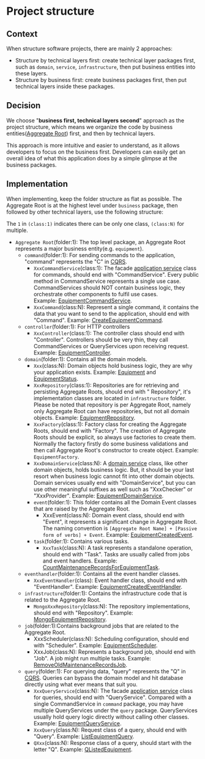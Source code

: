 # Project structure

## Context

When structure software projects, there are mainly 2 approaches:

- Structure by technical layers first: create technical layer packages first, such as `domain`, `service`,
  `infrastructure`, then put
  business entities into these layers.
- Structure by business first: create business packages first, then put technical layers inside these packages.

## Decision

We choose "**business first, technical layers second**" approach as the project structure, which means we organize the
code by business entities([Aggregate Root](https://martinfowler.com/bliki/DDD_Aggregate.html)) first, and then by
technical layers.

This approach is more intuitive and easier to understand, as it allows developers to focus on the business first.
Developers can easily get an overall idea of
what this application
does
by a simple glimpse at the business packages.

## Implementation

When implementing, keep the folder structure as flat as possible. The Aggregate Root is at the highest level under
`business` package, then followed by other
technical layers, use the following structure:

The `1` in `(class:1)` indicates there can be only one class, `(class:N)` for multiple.

- `Aggregate Root`(folder:1): The top level package, an Aggregate Root represents a major business entity(e.g.
  `equipment`).
    - `command`(folder:1): For sending commands to the application, "command" represents the "C"
      in [CQRS](https://microservices.io/patterns/data/cqrs.html).
        - `XxxCommandService`(class:1): The
          facade [application service](https://ddd-practitioners.com/home/glossary/application-service/)
          class for commands, should end with "CommandService". Every public method in CommandService represents a
          single use case. CommandServices should NOT contain business logic, they orchestrate other components to
          fulfil use cases.  
          Example: [EquipmentCommandService](../src/test/java/deviceet/sample/equipment/command/EquipmentCommandService.java).
        - `XxxCommand`(class:N): Represent a single command, it contains the data that you want to send to the
          application, should end
          with "Command".
          Example: [CreateEquipmentCommand](../src/test/java/deviceet/sample/equipment/command/CreateEquipmentCommand.java).
    - `controller`(folder:1): For HTTP controllers
        - `XxxController`(class:1): The controller class should end with "Controller". Controllers should be very thin,
          they call CommandServices or QueryServices upon receiving request.
          Example: [EquipmentController](../src/test/java/deviceet/sample/equipment/controller/EquipmentController.java).
    - `domain`(folder:1): Contains all the domain models.
        - `Xxx`(class:N): Domain objects hold business logic, they are why your application exists.
          Example: [Equipment](../src/test/java/deviceet/sample/equipment/domain/Equipment.java)
          and [EquipmentStatus](../src/test/java/deviceet/sample/equipment/domain/EquipmentStatus.java).
        - `XxxRepository`(class:1): Repositories are for retrieving and persisting Aggregate Roots, should end with "
          Repository",
          it's implementation
          classes are located in `infrastructure` folder. Please be noted that repository is per Aggregate Root, namely
          only
          Aggregate Root can have
          repositories, but not all domain objects.
          Example: [EquipmentRepository](../src/test/java/deviceet/sample/equipment/domain/EquipmentRepository.java).
        - `XxxFactory`(class:1): Factory class for creating the Aggregate Roots, should end with "Factory". The creation
          of Aggregate Roots
          should be explicit, so always use factories to create them. Normally the
          factory firstly do some
          business validations and then call Aggregate Root's constructor to create object. Example: `EquipmentFactory`.
        - `XxxDomainService`(class:N): A [domain service](https://ddd-practitioners.com/home/glossary/domain-service/)
          class, like other domain objects, holds business logic. But, it should be your last resort when business logic
          cannot fit into other
          domain objects. Domain services usually end with "DomainService", but you can use other meaningful suffixes as
          well such as "XxxChecker" or "XxxProvider".
          Example: [EquipmentDomainService](../src/test/java/deviceet/sample/equipment/domain/EquipmentDomainService.java).
        - `event`(folder:1): This folder contains all the Domain Event classes that are raised by the Aggregate Root.
            - XxxEvent(class:N): Domain event class, should end with "Event", it represents a significant change in
              Aggregate Root. The naming convention
              is `[Aggregate Root Name] + [Passive form of verbs] + Event`.
              Example: [EquipmentCreatedEvent](../src/test/java/deviceet/sample/equipment/domain/event/EquipmentCreatedEvent.java).
        - `task`(folder:1): Contains various tasks.
            - `XxxTask`(class:N): A task represents a standalone operation, should end with "Task". Tasks are
              usually called from jobs and event handlers.
              Example: [CountMaintenanceRecordsForEquipmentTask](../src/test/java/deviceet/sample/equipment/domain/task/CountMaintenanceRecordsForEquipmentTask.java).
    - `eventhandler`(folder:1): Contains all the event handler classes.
        - `XxxEventHandler`(class): Event handler class, should end with "EventHandler". Example:
          [EquipmentCreatedEventHandler](../src/test/java/deviceet/sample/equipment/eventhandler/EquipmentCreatedEventHandler.java).
    - `infrastructure`(folder:1): Contains the infrastructure code that is related to the Aggregate Root.
        - `MongoXxxRepository`(class:N): The repository implementations, should end with "Repository".
          Example: [MongoEquipmentRepository](../src/test/java/deviceet/sample/equipment/infrastructure/MongoEquipmentRepository.java).
    - `job`(folder:1):Contains background jobs that are related to the Aggregate Root.
        - XxxScheduler(class:N): Scheduling configuration, should end with "Scheduler".
          Example: [EquipmentScheduler](../src/test/java/deviceet/sample/equipment/job/EquipmentScheduler.java).
        - XxxJob(class:N): Represents a background job, should end with "Job". A job might run multiple tasks. Example:
          [RemoveOldMaintenanceRecordsJob](../src/test/java/deviceet/sample/maintenance/job/RemoveOldMaintenanceRecordsJob.java).
    - `query`(folder:1): For querying data, "query" represents the "Q"
      in [CQRS](https://microservices.io/patterns/data/cqrs.html). Queries can bypass the domain model and hit database
      directly using what ever means that suit you.
        - `XxxQueryService`(class:N): The
          facade [application service](https://ddd-practitioners.com/home/glossary/application-service/) class for
          queries, should end with "QueryService". Compared with a single CommandService in `command` package, you may
          have multiple QueryServices under the `query` package. QueryServices usually hold query logic directly without
          calling other classes.
          Example: [EquipmentQueryService](../src/test/java/deviceet/sample/equipment/query/EquipmentQueryService.java).
        - `XxxQuery`(class:N): Request class of a query, should end with "Query".
          Example: [ListEquipmentQuery](../src/test/java/deviceet/sample/equipment/query/ListEquipmentQuery.java).
        - `QXxx`(class:N): Response class of a query, should start with the letter "Q".
          Example: [QListedEquipment](../src/test/java/deviceet/sample/equipment/query/QListedEquipment.java).
